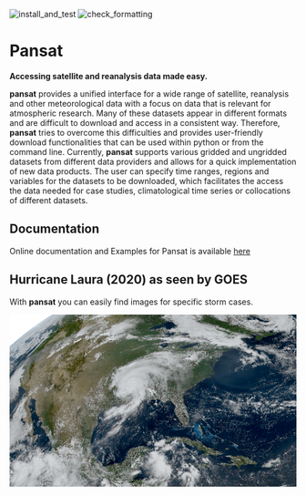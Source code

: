 ![install_and_test](../../workflows/install_and_test/badge.svg)
![check_formatting](../../workflows/check_formatting/badge.svg)

# Pansat

**Accessing satellite and reanalysis data made easy.**


**pansat** provides a unified interface for a wide range of satellite, reanalysis and other meteorological data with a focus on data that is relevant for atmospheric research. Many of these datasets appear in different formats and are difficult to download and access in a consistent way. Therefore,  **pansat** tries to overcome this difficulties and provides user-friendly download functionalities that can be used within python or from the command line. Currently, **pansat** supports various gridded and ungridded datasets from different data providers and allows for a quick implementation of new data products. The user can specify time ranges, regions and variables for the datasets to be downloaded, which facilitates the access the data needed for case studies, climatological time series or collocations of different datasets. 

## Documentation

Online documentation and Examples for Pansat is available [here](https://pansat.readthedocs.io/en/latest/)


## Hurricane Laura (2020) as seen by GOES 


With **pansat** you can easily find images for specific storm cases.


![Hurricane Laura (2020) as seen by GOES](/docs/index.png)

